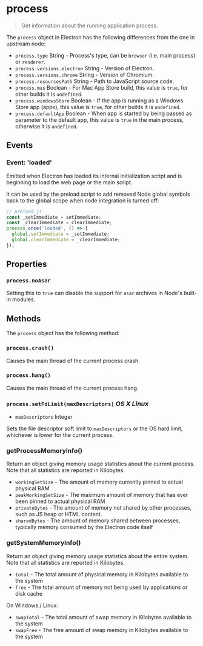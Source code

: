 # process

> Get information about the running application process.

The `process` object in Electron has the following differences from the one in
upstream node:

* `process.type` String - Process's type, can be `browser` (i.e. main process)
  or `renderer`.
* `process.versions.electron` String - Version of Electron.
* `process.versions.chrome` String - Version of Chromium.
* `process.resourcesPath` String - Path to JavaScript source code.
* `process.mas` Boolean - For Mac App Store build, this value is `true`, for
  other builds it is `undefined`.
* `process.windowsStore` Boolean - If the app is running as a Windows Store app
  (appx), this value is `true`, for other builds it is `undefined`.
* `process.defaultApp` Boolean - When app is started by being passed as
  parameter to the default app, this value is `true` in the main process,
  otherwise it is `undefined`.
  
## Events

### Event: 'loaded'

Emitted when Electron has loaded its internal initialization script and is
beginning to load the web page or the main script.

It can be used by the preload script to add removed Node global symbols back to
the global scope when node integration is turned off:

```javascript
// preload.js
const _setImmediate = setImmediate;
const _clearImmediate = clearImmediate;
process.once('loaded', () => {
  global.setImmediate = _setImmediate;
  global.clearImmediate = _clearImmediate;
});
```

## Properties

### `process.noAsar`

Setting this to `true` can disable the support for `asar` archives in Node's
built-in modules.

## Methods

The `process` object has the following method:

### `process.crash()`

Causes the main thread of the current process crash.

### `process.hang()`

Causes the main thread of the current process hang.

### `process.setFdLimit(maxDescriptors)` _OS X_ _Linux_

* `maxDescriptors` Integer

Sets the file descriptor soft limit to `maxDescriptors` or the OS hard
limit, whichever is lower for the current process.

### getProcessMemoryInfo()

Return an object giving memory usage statistics about the current process. Note
that all statistics are reported in Kilobytes.

* `workingSetSize` - The amount of memory currently pinned to actual physical
  RAM
* `peakWorkingSetSize` - The maximum amount of memory that has ever been pinned
  to actual physical RAM
* `privateBytes` - The amount of memory not shared by other processes, such as
  JS heap or HTML content.
* `sharedBytes` - The amount of memory shared between processes, typically
  memory consumed by the Electron code itself

### getSystemMemoryInfo()

Return an object giving memory usage statistics about the entire system. Note
that all statistics are reported in Kilobytes.

* `total` - The total amount of physical memory in Kilobytes available to the
  system
* `free` - The total amount of memory not being used by applications or disk
  cache

On Windows / Linux:

* `swapTotal` - The total amount of swap memory in Kilobytes available to the
  system
* `swapFree` - The free amount of swap memory in Kilobytes available to the
  system
